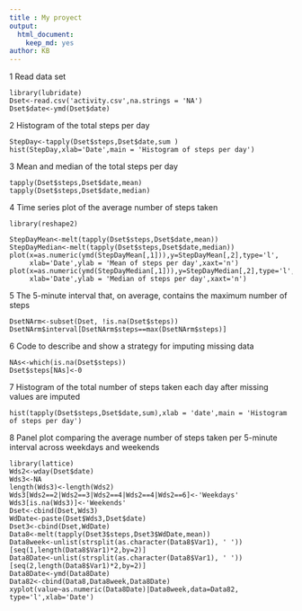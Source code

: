 ```yaml
---
title : My proyect
output: 
  html_document: 
    keep_md: yes
author: KB
---
```



1 Read data set
```{r,echo=TRUE}
library(lubridate)
Dset<-read.csv('activity.csv',na.strings = 'NA')
Dset$date<-ymd(Dset$date)

```


2 Histogram of the total steps per day
```{r,echo=TRUE,results='asis'}
StepDay<-tapply(Dset$steps,Dset$date,sum )
hist(StepDay,xlab='Date',main = 'Histogram of steps per day')
```
3 Mean and median of the total steps per day
```{r,echo=TRUE}
tapply(Dset$steps,Dset$date,mean)
tapply(Dset$steps,Dset$date,median)
```

4 Time series plot of the average number of steps taken
```{r,echo=TRUE}
library(reshape2)

StepDayMean<-melt(tapply(Dset$steps,Dset$date,mean))
StepDayMedian<-melt(tapply(Dset$steps,Dset$date,median))
plot(x=as.numeric(ymd(StepDayMean[,1])),y=StepDayMean[,2],type='l',
     xlab='Date',ylab = 'Mean of steps per day',xaxt='n')
plot(x=as.numeric(ymd(StepDayMedian[,1])),y=StepDayMedian[,2],type='l',
     xlab='Date',ylab = 'Median of steps per day',xaxt='n')
```

5 The 5-minute interval that, on average, contains the maximum number of steps
```{r,echo=TRUE}
DsetNArm<-subset(Dset, !is.na(Dset$steps))
DsetNArm$interval[DsetNArm$steps==max(DsetNArm$steps)]
```

6 Code to describe and show a strategy for imputing missing data

```{r,echo=TRUE}
NAs<-which(is.na(Dset$steps))
Dset$steps[NAs]<-0
```

7 Histogram of the total number of steps taken each day after missing values are imputed

```{r,echo=TRUE}
hist(tapply(Dset$steps,Dset$date,sum),xlab = 'date',main = 'Histogram of steps per day')
```

8 Panel plot comparing the average number of steps taken per 5-minute 
interval across weekdays and weekends

```{r,echo=TRUE}
library(lattice)
Wds2<-wday(Dset$date)
Wds3<-NA
length(Wds3)<-length(Wds2)
Wds3[Wds2==2|Wds2==3|Wds2==4|Wds2==4|Wds2==6]<-'Weekdays'
Wds3[is.na(Wds3)]<-'Weekends'
Dset<-cbind(Dset,Wds3)
WdDate<-paste(Dset$Wds3,Dset$date)
Dset3<-cbind(Dset,WdDate)
Data8<-melt(tapply(Dset3$steps,Dset3$WdDate,mean))
Data8week<-unlist(strsplit(as.character(Data8$Var1), ' '))[seq(1,length(Data8$Var1)*2,by=2)]
Data8Date<-unlist(strsplit(as.character(Data8$Var1), ' '))[seq(2,length(Data8$Var1)*2,by=2)]
Data8Date<-ymd(Data8Date)
Data82<-cbind(Data8,Data8week,Data8Date)
xyplot(value~as.numeric(Data8Date)|Data8week,data=Data82, type='l',xlab='Date')
```
